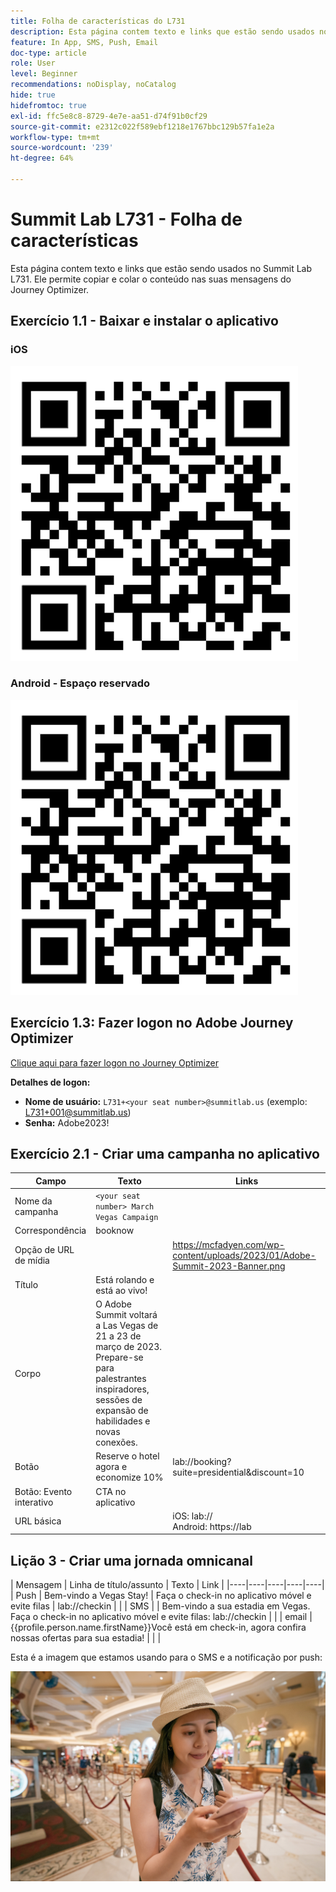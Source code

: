 ```yaml
---
title: Folha de características do L731
description: Esta página contem texto e links que estão sendo usados no Summit Lab L731.
feature: In App, SMS, Push, Email
doc-type: article
role: User
level: Beginner
recommendations: noDisplay, noCatalog
hide: true
hidefromtoc: true
exl-id: ffc5e8c8-8729-4e7e-aa51-d74f91b0cf29
source-git-commit: e2312c022f589ebf1218e1767bbc129b57fa1e2a
workflow-type: tm+mt
source-wordcount: '239'
ht-degree: 64%

---
```


# Summit Lab L731 - Folha de características

Esta página contem texto e links que estão sendo usados no Summit Lab L731. Ele permite copiar e colar o conteúdo nas suas mensagens do Journey Optimizer.

## Exercício 1.1 - Baixar e instalar o aplicativo

### iOS

![Código QR para o iOS](/help/assets/lab731-ios-qr-code.png)

### Android - Espaço reservado

![Código QR para Android](/help/assets/lab731-ios-qr-code.png)


## Exercício 1.3: Fazer logon no Adobe Journey Optimizer

[Clique aqui para fazer logon no Journey Optimizer](https://experience.adobe.com/#/@techmarketingdemos/sname:summit-2023-ajo-lab/journey-optimizer/home)

**Detalhes de logon:**

* **Nome de usuário:** `L731+<your seat number>@summitlab.us` (exemplo: L731+001@summitlab.us)
* **Senha:** Adobe2023!


## Exercício 2.1 - Criar uma campanha no aplicativo



| Campo | Texto | Links |
|----|----|----|
| Nome da campanha | `<your seat number> March Vegas Campaign` |  |
| Correspondência | booknow |  |
| Opção de URL de mídia |  | https://mcfadyen.com/wp-content/uploads/2023/01/Adobe-Summit-2023-Banner.png |
| Título | Está rolando e está ao vivo! |  |
| Corpo | O Adobe Summit voltará a Las Vegas de 21 a 23 de março de 2023. Prepare-se para palestrantes inspiradores, sessões de expansão de habilidades e novas conexões. |  |
| Botão | Reserve o hotel agora e economize 10% | lab://booking?suite=presidential&amp;discount=10 |
| Botão: Evento interativo | CTA no aplicativo |  |
| URL básica |  | iOS: lab:// <br>Android: https://lab |



## Lição 3 - Criar uma jornada omnicanal

| Mensagem | Linha de título/assunto | Texto | Link |
|----|----|----|----|----|
| Push | Bem-vindo a Vegas Stay! | Faça o check-in no aplicativo móvel e evite filas | lab://checkin |  |
| SMS |  | Bem-vindo a sua estadia em Vegas. Faça o check-in no aplicativo móvel e evite filas: lab://checkin |  |
| email | {{profile.person.name.firstName}}Você está em check-in, agora confira nossas ofertas para sua estadia! |  |  |


Esta é a imagem que estamos usando para o SMS e a notificação por push:

![Check-in online](/help/assets/vegas_online_check_in.jpg)
